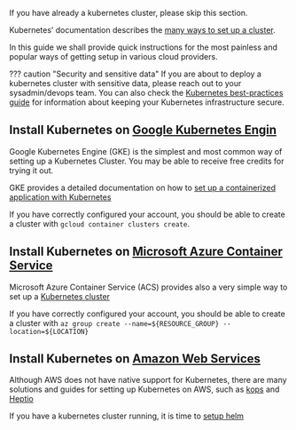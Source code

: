 If you have already a kubernetes cluster, please skip this section.

Kubernetes’ documentation describes the [many ways to set up a cluster](https://kubernetes.io/docs/setup/pick-right-solution/).

In this guide we shall provide quick instructions for the most painless and popular ways of getting
setup in various cloud providers.

??? caution "Security and sensitive data"
    If you are about to deploy a kubernetes cluster with sensitive data,
    please reach out to your sysadmin/devops team.
    You can also check the [Kubernetes best-practices guide](http://blog.kubernetes.io/2016/08/security-best-practices-kubernetes-deployment.html)
    for information about keeping your Kubernetes infrastructure secure.


## Install Kubernetes on [Google Kubernetes Engin](https://cloud.google.com/kubernetes-engine/)

Google Kubernetes Engine (GKE) is the simplest and most common way of setting up a Kubernetes Cluster.
You may be able to receive free credits for trying it out.

GKE provides a detailed documentation on how to [set up a containerized application with Kubernetes](https://cloud.google.com/kubernetes-engine/docs/quickstart)

If you have correctly configured your account,
you should be able to create a cluster with `gcloud container clusters create`.


## Install Kubernetes on [Microsoft Azure Container Service](https://azure.microsoft.com/en-us/services/container-service/)

Microsoft Azure Container Service (ACS) provides also a very simple way to set up a [Kubernetes cluster](https://docs.microsoft.com/en-us/azure/aks/kubernetes-walkthrough)

If you have correctly configured your account,
you should be able to create a cluster with `az group create --name=${RESOURCE_GROUP} --location=${LOCATION}`

## Install Kubernetes on [Amazon Web Services](https://kubernetes.io/docs/getting-started-guides/aws/)

Although AWS does not have native support for Kubernetes,
there are many solutions and guides for setting up Kubernetes on AWS,
such as [kops](https://kubernetes.io/docs/getting-started-guides/kops/) and [Heptio](https://s3.amazonaws.com/quickstart-reference/heptio/latest/doc/heptio-kubernetes-on-the-aws-cloud.pdf)


If you have a kubernetes cluster running, it is time to [setup helm](setup_helm)

